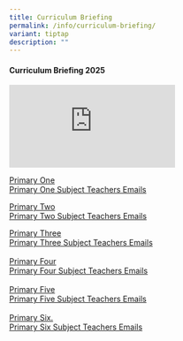 ```yaml
---
title: Curriculum Briefing
permalink: /info/curriculum-briefing/
variant: tiptap
description: ""
---
```

<h4><strong>Curriculum Briefing 2025</strong></h4>
<p></p>
<div class="iframe-wrapper">
<iframe allowfullscreen="true" frameborder="0" src="https://www.youtube.com/embed/5AjkKiaeqKM?si=foucN8px7rVQZ3Qh"></iframe>
</div>
<p></p>
<p><a href="https://drive.google.com/file/d/1w8TUBmsRlMe-1bng-mLjsJNZpXZn2Qnu/view?usp=drive_link" rel="noopener nofollow" target="_blank">Primary One</a>
<br><a href="https://drive.google.com/file/d/1QNafIsG9oLNM8JR8qTEQHeWF7rD9_nYc/view?usp=drive_link" rel="noopener nofollow" target="_blank">Primary One Subject Teachers Emails</a>
</p>
<p><a href="https://drive.google.com/file/d/1sRPHMeT6QZ7q8v8cGAzUcFzQi2vxNulv/view?usp=drive_link" rel="noopener nofollow" target="_blank">Primary Two</a>
<br><a href="https://drive.google.com/file/d/1X_yzUHhQhxru1ctLI5RYQRTfCF9oNfWH/view?usp=drive_link" rel="noopener nofollow" target="_blank">Primary Two Subject Teachers Emails</a>
<br>
</p>
<p><a href="https://drive.google.com/file/d/1TLfEJk5tMcg99rsVOD3wQbGIB6KWxKyp/view?usp=drive_link" rel="noopener nofollow" target="_blank">Primary Three</a>
<br><a href="https://drive.google.com/file/d/1r4ADOHdNN7_EcG5mCp-jtL-y16YTUg-P/view?usp=drive_link" rel="noopener nofollow" target="_blank">Primary Three Subject Teachers Emails</a>
<br>
<br><a href="https://drive.google.com/file/d/1-fO01mTLgv1h9HGQg4efViNSFQGTLlj0/view?usp=drive_link" rel="noopener nofollow" target="_blank">Primary Four</a>
<br><a href="https://drive.google.com/file/d/1msjlWWRmLw4bjYsdxOzpFHkRoS51gYmR/view?usp=drive_link" rel="noopener nofollow" target="_blank">Primary Four Subject Teachers Emails</a>
<br>
<br><a href="https://drive.google.com/file/d/1gR5Oa0X7MRDaFU2W6vDLK2QoRCXRV7XL/view?usp=drive_link" rel="noopener nofollow" target="_blank">Primary Five</a>
<br><a href="https://drive.google.com/file/d/1bYegJHoFWOsn6ogeyBs9uWcA0cLdzWe1/view?usp=sharing" rel="noopener nofollow" target="_blank">Primary Five Subject Teachers Emails</a>
<br>
<br><a href="https://drive.google.com/file/d/10RP3RjvVbT0J76Mi9Xv-YvmkmyG2hqoH/view?usp=drive_link" rel="noopener nofollow" target="_blank">Primary Six.</a>
<br><a href="https://drive.google.com/file/d/1r1zyrDdWXFVWNo67iY7-Y0xSpa-1bAq0/view?usp=drive_link" rel="noopener nofollow" target="_blank">Primary Six Subject Teachers Emails</a>
</p>
<p>
<br>
</p>
